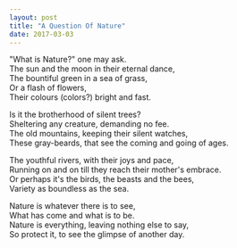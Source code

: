 ```yaml
---
layout: post
title: "A Question Of Nature"
date: 2017-03-03
---
```


"What is Nature?" one may ask.  
The sun and the moon in their eternal dance,  
The bountiful green in a sea of grass,  
Or a flash of flowers,  
Their colours (colors?) bright and fast.  

  
Is it the brotherhood of silent trees?  
Sheltering any creature, demanding no fee.  
The old mountains, keeping their silent watches,  
These gray-beards, that see the coming and going of ages.  

The youthful rivers, with their joys and pace,  
Running on and on till they reach their mother's embrace.  
Or perhaps it's the birds, the beasts and the bees,  
Variety as boundless as the sea.  
  

Nature is whatever there is to see,  
What has come and what is to be.  
Nature is everything, leaving nothing else to say,  
So protect it, to see the glimpse of another day.  

